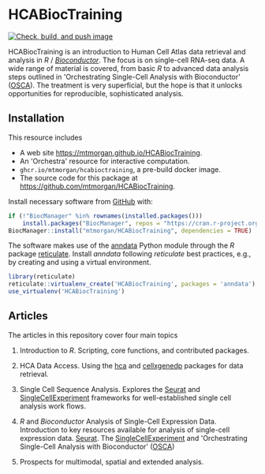 # HCABiocTraining

<!-- badges: start -->
[![Check, build, and push image](https://github.com/mtmorgan/HCABiocTraining/actions/workflows/basic_checks.yaml/badge.svg)](https://github.com/mtmorgan/HCABiocTraining/actions/workflows/basic_checks.yaml)
<!-- badges: end -->

HCABiocTraining is an introduction to Human Cell Atlas data retrieval
and analysis in _R_ / _[Bioconductor][]_. The focus is on single-cell
RNA-seq data. A wide range of material is covered, from basic _R_ to
advanced data analysis steps outlined in 'Orchestrating Single-Cell
Analysis with Bioconductor' ([OSCA][]). The treatment is very
superficial, but the hope is that it unlocks opportunities for
reproducible, sophisticated analysis.

## Installation

This resource includes

- A web site https://mtmorgan.github.io/HCABiocTraining.
- An 'Orchestra' resource for interactive computation.
- `ghcr.io/mtmorgan/hcabioctraining`, a pre-build docker image.
- The source code for this package at
  https://github.com/mtmorgan/HCABiocTraining.

Install necessary software from [GitHub](https://github.com/) with:

``` r
if (!"BiocManager" %in% rownames(installed.packages()))
    install.packages("BiocManager", repos = "https://cran.r-project.org")
BiocManager::install("mtmorgan/HCABiocTraining", dependencies = TRUE)
```

The software makes use of the [anndata][] Python module through the
*R* package [reticulate][]. Install *anndata* following *reticulate*
best practices, e.g., by creating and using a virtual environment.

``` r
library(reticulate)
reticulate::virtualenv_create('HCABiocTraining', packages = 'anndata')
use_virtualenv('HCABiocTraining')
```

[anndata]: https://anndata.readthedocs.io/en/latest/index.html
[reticulate]: https://cran.r-project.org/package=reticulate

## Articles

The articles in this repository cover four main topics

1. Introduction to _R_. Scripting, core functions, and contributed
   packages.

2. HCA Data Access. Using the [hca][] and [cellxgenedp][] packages for
   data retrieval.

3. Single Cell Sequence Analysis. Explores the [Seurat][] and
   [SingleCellExperiment][] frameworks for well-established single
   cell analysis work flows.

4. _R_ and _Bioconductor_ Analysis of Single-Cell Expression
   Data. Introduction to key resources available for analysis of
   single-cell expression data. [Seurat][]. The
   [SingleCellExperiment][] and 'Orchestrating Single-Cell Analysis
   with Bioconductor' ([OSCA][])

5. Prospects for multimodal, spatial and extended analysis.

[Bioconductor]: https://bioconductor.org
[hca]: https://bioconductor.org/packages/hca
[cellxgenedp]: https://bioconductor.org/packages/cellxgenedp
[Seurat]: https://satijalab.org/seurat/
[SingleCellExperiment]: https://bioconductor.org/packages/SingleCellExperiment
[OSCA]: https://bioconductor.org/books/OSCA
